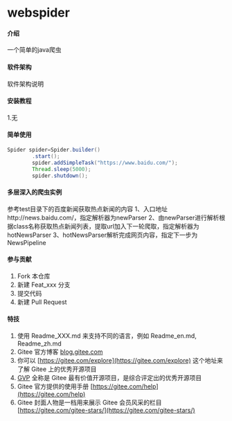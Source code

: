 # webspider

#### 介绍

一个简单的java爬虫

#### 软件架构

软件架构说明

#### 安装教程

1.无

#### 简单使用

```java
Spider spider=Spider.builder()
        .start();
        spider.addSimpleTask("https://www.baidu.com/");
        Thread.sleep(5000);
        spider.shutdown();
```
#### 多层深入的爬虫实例
参考test目录下的百度新闻获取热点新闻的内容
1、入口地址http://news.baidu.com/，指定解析器为newParser
2、由newParser进行解析根据class名称获取热点新闻列表，提取url加入下一轮爬取，指定解析器为hotNewsParser
3、hotNewsParser解析完成网页内容，指定下一步为NewsPipeline

#### 参与贡献

1. Fork 本仓库
2. 新建 Feat_xxx 分支
3. 提交代码
4. 新建 Pull Request

#### 特技

1. 使用 Readme\_XXX.md 来支持不同的语言，例如 Readme\_en.md, Readme\_zh.md
2. Gitee 官方博客 [blog.gitee.com](https://blog.gitee.com)
3. 你可以 [https://gitee.com/explore](https://gitee.com/explore) 这个地址来了解 Gitee 上的优秀开源项目
4. [GVP](https://gitee.com/gvp) 全称是 Gitee 最有价值开源项目，是综合评定出的优秀开源项目
5. Gitee 官方提供的使用手册 [https://gitee.com/help](https://gitee.com/help)
6. Gitee 封面人物是一档用来展示 Gitee 会员风采的栏目 [https://gitee.com/gitee-stars/](https://gitee.com/gitee-stars/)
